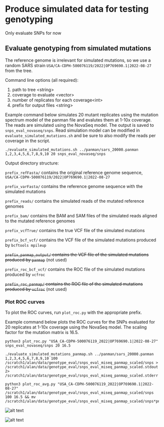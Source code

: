 # Produce simulated data for testing genotyping

Only evaluate SNPs for now

## Evaluate genotyping from simulated mutations

The reference genome is irrelevant for simulated mutations, so we use a random SARS strain `USA/CA-CDPH-500076119/2022|OP769690.1|2022-08-27` from the tree.

Command line options (all required):
1. path to tree \<string\>
2. coverage to evaluate \<vector<int>\>
3. number of replicates for each coverage\<int\>
4. prefix for output files \<string\>


Example command below simulates 20 mutant replicates using the mutation spectrum model of the panman file and evalutes them at 1-10x coverage. The reads are simulated using the NovaSeq model. The output is saved to `snps_eval_novaseq/snps`. Read simulation model can be modified in `evaluate_simulated_mutations.sh` and be sure to also modify the reads per coverage in the script.

```
./evaluate_simulated_mutations.sh ../panman/sars_20000.panman 1,2,3,4,5,6,7,8,9,10 20 snps_eval_novaseq/snps
```


Output directory structure:

`prefix_refFasta/` contains the original reference genome sequence, `USA/CA-CDPH-500076119/2022|OP769690.1|2022-08-27`

`prefix_varFasta/` contains the reference genome sequence with the simulated mutations

`prefix_reads/` contains the simulated reads of the mutated reference genomes

`prefix_bam/` contains the BAM and SAM files of the simulated reads aligned to the mutated reference genomes

`prefix_vcfTrue/` contains the true VCF file of the simulated mutations

`prefix_bcf_vcf/` contains the VCF file of the simulated mutations produced by `bcftools mpileup`

~~`prefix_panmap_output/` contains the VCF file of the simulated mutations produced by `panmap`~~ (not used)

`prefix_roc_bcf_vcf/` contains the ROC file of the simulated mutations produced by `vcfroc`

~~`prefix_roc_panmap/` contains the ROC file of the simulated mutations produced by `vcfroc`~~ (not used)


### Plot ROC curves

To plot the ROC curves, run `plot_roc.py` with the appropriate prefix.

Example command below plots the ROC curves for the SNPs evaluated for 20 replicates at 1-10x coverage using the NovaSeq model. The scaling factor for the mutation matrix is 16.5.

```
python3 plot_roc.py "USA_CA-CDPH-500076119_2022|OP769690.1|2022-08-27" snps_eval_novaseq/snps 20 16.5
```


```
./evaluate_simulated_mutations_panmap.sh ../panman/sars_20000.panman 1,2,3,4,5,6,7,8,9,10 100 /scratch1/alan/data/genotype_eval/snps_eval_miseq_panmap_scaled/snps > /scratch1/alan/data/genotype_eval/snps_eval_miseq_panmap_scaled.stdout 2> /scratch1/alan/data/genotype_eval/snps_eval_miseq_panmap_scaled.stderr

python3 plot_roc_avg.py "USA_CA-CDPH-500076119_2022|OP769690.1|2022-08-27" /scratch1/alan/data/genotype_eval/snps_eval_miseq_panmap_scaled/snps 100 16.5 && mv /scratch1/alan/data/genotype_eval/snps_eval_miseq_panmap_scaled/snps*png
```

![alt text](https://github.com/amkram/panmap/tree/main/dev/genotype_eval/snps_mean_auc_comparison_miseq_scaled.png)

![alt text](https://github.com/amkram/panmap/tree/main/dev/genotype_eval/snps_mean_precision_recall_curve_miseq_scaled.png)

